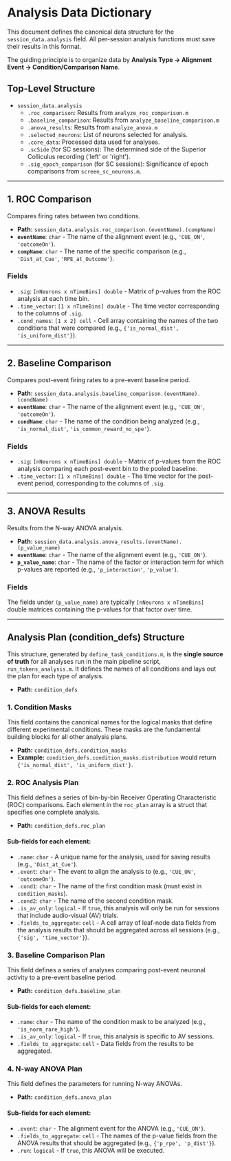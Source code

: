 # Analysis Data Dictionary

This document defines the canonical data structure for the `session_data.analysis` field. All per-session analysis functions must save their results in this format.

The guiding principle is to organize data by **Analysis Type -> Alignment Event -> Condition/Comparison Name**.

## Top-Level Structure

-   `session_data.analysis`
    -   `.roc_comparison`: Results from `analyze_roc_comparison.m`
    -   `.baseline_comparison`: Results from `analyze_baseline_comparison.m`
    -   `.anova_results`: Results from `analyze_anova.m`
    -   `.selected_neurons`: List of neurons selected for analysis.
    -   `.core_data`: Processed data used for analyses.
    -   `.scSide` (for SC sessions): The determined side of the Superior Colliculus recording ('left' or 'right').
    -   `.sig_epoch_comparison` (for SC sessions): Significance of epoch comparisons from `screen_sc_neurons.m`.

---

## 1. ROC Comparison

Compares firing rates between two conditions.

-   **Path:** `session_data.analysis.roc_comparison.(eventName).(compName)`
-   **`eventName`**: `char` - The name of the alignment event (e.g., `'CUE_ON'`, `'outcomeOn'`).
-   **`compName`**: `char` - The name of the specific comparison (e.g., `'Dist_at_Cue'`, `'RPE_at_Outcome'`).

### Fields

-   `.sig`: `[nNeurons x nTimeBins] double` - Matrix of p-values from the ROC analysis at each time bin.
-   `.time_vector`: `[1 x nTimeBins] double` - The time vector corresponding to the columns of `.sig`.
-   `.cond_names`: `[1 x 2] cell` - Cell array containing the names of the two conditions that were compared (e.g., `{'is_normal_dist', 'is_uniform_dist'}`).

---

## 2. Baseline Comparison

Compares post-event firing rates to a pre-event baseline period.

-   **Path:** `session_data.analysis.baseline_comparison.(eventName).(condName)`
-   **`eventName`**: `char` - The name of the alignment event (e.g., `'CUE_ON'`, `'outcomeOn'`).
-   **`condName`**: `char` - The name of the condition being analyzed (e.g., `'is_normal_dist'`, `'is_common_reward_no_spe'`).

### Fields

-   `.sig`: `[nNeurons x nTimeBins] double` - Matrix of p-values from the ROC analysis comparing each post-event bin to the pooled baseline.
-   `.time_vector`: `[1 x nTimeBins] double` - The time vector for the post-event period, corresponding to the columns of `.sig`.

---

## 3. ANOVA Results

Results from the N-way ANOVA analysis.

-   **Path:** `session_data.analysis.anova_results.(eventName).(p_value_name)`
-   **`eventName`**: `char` - The name of the alignment event (e.g., `'CUE_ON'`).
-   **`p_value_name`**: `char` - The name of the factor or interaction term for which p-values are reported (e.g., `'p_interaction'`, `'p_value'`).

### Fields

The fields under `(p_value_name)` are typically `[nNeurons x nTimeBins]` double matrices containing the p-values for that factor over time.

---

## Analysis Plan (condition_defs) Structure

This structure, generated by `define_task_conditions.m`, is the **single source of truth** for all analyses run in the main pipeline script, `run_tokens_analysis.m`. It defines the names of all conditions and lays out the plan for each type of analysis.

-   **Path:** `condition_defs`

### 1. Condition Masks

This field contains the canonical names for the logical masks that define different experimental conditions. These masks are the fundamental building blocks for all other analysis plans.

-   **Path:** `condition_defs.condition_masks`
-   **Example:** `condition_defs.condition_masks.distribution` would return `{'is_normal_dist', 'is_uniform_dist'}`.

### 2. ROC Analysis Plan

This field defines a series of bin-by-bin Receiver Operating Characteristic (ROC) comparisons. Each element in the `roc_plan` array is a struct that specifies one complete analysis.

-   **Path:** `condition_defs.roc_plan`

#### Sub-fields for each element:

-   `.name`: `char` - A unique name for the analysis, used for saving results (e.g., `'Dist_at_Cue'`).
-   `.event`: `char` - The event to align the analysis to (e.g., `'CUE_ON'`, `'outcomeOn'`).
-   `.cond1`: `char` - The name of the first condition mask (must exist in `condition_masks`).
-   `.cond2`: `char` - The name of the second condition mask.
-   `.is_av_only`: `logical` - If `true`, this analysis will only be run for sessions that include audio-visual (AV) trials.
-   `.fields_to_aggregate`: `cell` - A cell array of leaf-node data fields from the analysis results that should be aggregated across all sessions (e.g., `{'sig', 'time_vector'}`).

### 3. Baseline Comparison Plan

This field defines a series of analyses comparing post-event neuronal activity to a pre-event baseline period.

-   **Path:** `condition_defs.baseline_plan`

#### Sub-fields for each element:

-   `.name`: `char` - The name of the condition mask to be analyzed (e.g., `'is_norm_rare_high'`).
-   `.is_av_only`: `logical` - If `true`, this analysis is specific to AV sessions.
-   `.fields_to_aggregate`: `cell` - Data fields from the results to be aggregated.

### 4. N-way ANOVA Plan

This field defines the parameters for running N-way ANOVAs.

-   **Path:** `condition_defs.anova_plan`

#### Sub-fields for each element:

-   `.event`: `char` - The alignment event for the ANOVA (e.g., `'CUE_ON'`).
-   `.fields_to_aggregate`: `cell` - The names of the p-value fields from the ANOVA results that should be aggregated (e.g., `{'p_rpe', 'p_dist'}`).
-   `.run`: `logical` - If `true`, this ANOVA will be executed.
